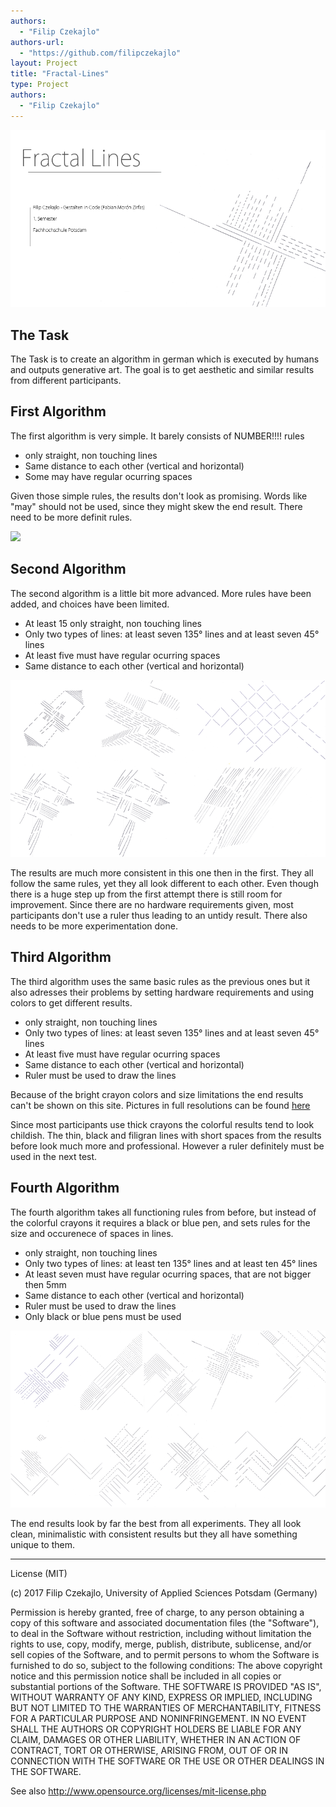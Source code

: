 ```yaml
--- 
authors: 
  - "Filip Czekajlo"
authors-url: 
  - "https://github.com/filipczekajlo"
layout: Project
title: "Fractal-Lines"
type: Project
authors:
  - "Filip Czekajlo"  
---
```


![](./splash.png)

## The Task

The Task is to create an algorithm in german which is executed by humans and outputs generative art. The goal is to get aesthetic and similar results from different participants.



## First Algorithm

The first algorithm is very simple. It barely consists of NUMBER!!!! rules

* only straight, non touching lines
* Same distance to each other (vertical and horizontal)
* Some may have regular ocurring spaces

Given those simple rules, the results don't look as promising. Words like "may" should not be used, since they might skew the end result. There need to be more definit rules.

![](./assets/images/a1-splash.png)


## Second Algorithm

The second algorithm is a little bit more advanced. More rules have been added, and choices have been limited.

* At least 15 only straight, non touching lines
* Only two types of lines: at least seven 135° lines and at least seven 45° lines
* At least five must have regular ocurring spaces
* Same distance to each other (vertical and horizontal)

![](./assets/images/a2-splash.png)

The results are much more consistent in this one then in the first. They all follow the same rules, yet they all look different to each other. Even though there is a huge step up from the first attempt there is still room for improvement. Since there are no hardware requirements given, most participants don't use a ruler thus leading to an untidy result. There also needs to be more experimentation done. 



## Third Algorithm

The third algorithm uses the same basic rules as the previous ones but it also adresses their problems by setting hardware requirements and using colors to get different results.

* only straight, non touching lines
* Only two types of lines: at least seven 135° lines and at least seven 45° lines
* At least five must have regular ocurring spaces
* Same distance to each other (vertical and horizontal)
* Ruler must be used to draw the lines

Because of the bright crayon colors and size limitations the end results can't be shown on this site. Pictures in full resolutions can be found [here](https://postimg.org/gallery/if0is1lq/)

Since most participants use thick crayons the colorful results tend to look childish. The thin, black and filigran lines with short spaces from the results before look much more and professional. However a ruler definitely must be used in the next test.


## Fourth Algorithm

The fourth algorithm takes all functioning rules from before, but instead of the colorful crayons it requires a black or blue pen, and sets rules for the size and occurenece of spaces in lines.

* only straight, non touching lines
* Only two types of lines: at least ten 135° lines and at least ten 45° lines
* At least seven must have regular ocurring spaces, that are not bigger then 5mm
* Same distance to each other (vertical and horizontal)
* Ruler must be used to draw the lines
* Only black or blue pens must be used


![](./assets/images/a4-Splash.png)


The end results look by far the best from all experiments. They all look clean, minimalistic with consistent results but they all have something unique to them.


---------------------------------

License (MIT)

(c) 2017 Filip Czekajlo, University of Applied Sciences Potsdam (Germany)

Permission is hereby granted, free of charge, to any person obtaining a copy of this software and associated documentation files (the "Software"), to deal in the Software without restriction, including without limitation the rights to use, copy, modify, merge, publish, distribute, sublicense, and/or sell copies of the Software, and to permit persons to whom the Software is furnished to do so, subject to the following conditions: The above copyright notice and this permission notice shall be included in all copies or substantial portions of the Software. THE SOFTWARE IS PROVIDED "AS IS", WITHOUT WARRANTY OF ANY KIND, EXPRESS OR IMPLIED, INCLUDING BUT NOT LIMITED TO THE WARRANTIES OF MERCHANTABILITY, FITNESS FOR A PARTICULAR PURPOSE AND NONINFRINGEMENT. IN NO EVENT SHALL THE AUTHORS OR COPYRIGHT HOLDERS BE LIABLE FOR ANY CLAIM, DAMAGES OR OTHER LIABILITY, WHETHER IN AN ACTION OF CONTRACT, TORT OR OTHERWISE, ARISING FROM, OUT OF OR IN CONNECTION WITH THE SOFTWARE OR THE USE OR OTHER DEALINGS IN THE SOFTWARE.

See also http://www.opensource.org/licenses/mit-license.php




